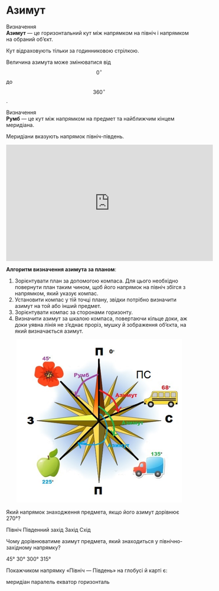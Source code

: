 # Азимут

<div class="eoz-wrap">
<span class="eoz">Визначення</span>
<div class="eoz-text">
<b>Азимут</b> — це горизонтальний кут мiж напрямком на пiвнiч i напрямком на обраний об’єкт.
</div>
</div>

Кут відраховують тільки за годинниковою стрілкою.

Величина азимута може змінюватися від $$0^{\circ}$$ до
$$360^{\circ}$$.

<div class="eoz-wrap">
<span class="eoz">Визначення</span>
<div class="eoz-text">
<b>Румб</b> — це кут мiж напрямком на предмет та найближчим кiнцем меридiана.
</div>
</div>

Меридіани вказують напрямок північ-південь.

<div class="space">
<div class="fluidMedia">
<iframe align="center" width="560" height="315" src="https://www.youtube.com/embed/CDPIw5at8BM" frameborder="0" allowfullscreen></iframe>
</div>
<div class="popup">
</div>
</div>


**Алгоритм визначення азимута за планом**:

1.  Зорієнтувати план за допомогою компаса. Для цього необхідно повернути план таким чином, щоб його напрямок на північ збігся з напрямком, який указує компас.
2.  Установити компас у тій точці плану, звідки потрібно визначити азимут на той або інший предмет.
3.  Зорієнтувати компас за сторонами горизонту.
4.  Визначити азимут за шкалою компаса, повертаючи кільце доки, аж доки уявна лінія не з’єднає проріз, мушку й зображення об’єкта, на який визначається азимут.

<div align="center">
<img src="pic4-2.jpg" width="450"/>
</div>


<quiz correctLabel="correct" incorrectLabel="incorrect" checkLabel="check"> 
    <question text="">
        <p>Який напрямок знаходження предмета, якщо його азимут дорівнює 270°?</p>
        <answer>Північ</answer>
        <answer>Південний захід</answer>
        <answer correct>Захід</answer>
        <answer>Схід</answer>
    </question>
    <question text="">
        <p>Чому дорівнюватиме азимут предмета, який знаходиться у північно-західному напрямку?</p>
        <answer>45°</answer>
        <answer>30°</answer>
        <answer>300°</answer>
        <answer correct>315°</answer>
    </question>
        <question text="">
        <p>Покажчиком напрямку «Північ — Південь» на глобусі й  карті є:</p>
        <answer correct>меридіан</answer>
        <answer>паралель</answer>
        <answer>екватор</answer>
        <answer>горизонталь</answer>
    </question>
</quiz>